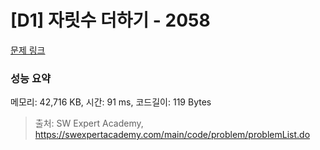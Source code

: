 # [D1] 자릿수 더하기 - 2058 

[문제 링크](https://swexpertacademy.com/main/code/problem/problemDetail.do?contestProbId=AV5QPRjqA10DFAUq) 

### 성능 요약

메모리: 42,716 KB, 시간: 91 ms, 코드길이: 119 Bytes



> 출처: SW Expert Academy, https://swexpertacademy.com/main/code/problem/problemList.do